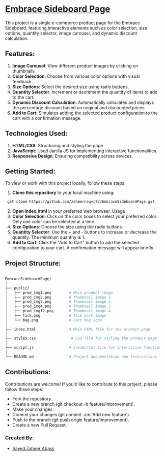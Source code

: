 # [Embrace Sideboard Page](https://embracesideboardpage.netlify.app/)

This project is a single e-commerce product page for the Embrace Sideboard, featuring interactive elements such as color selection, size options, quantity selector, image carousel, and dynamic discount calculation.

## Features:
1. **Image Carousel**: 
View different product images by clicking on thumbnails.
2. **Color Selection**: 
Choose from various color options with visual feedback.
3. **Size Options**: 
Select the desired size using radio buttons.
4. **Quantity Selector**: 
Increment or decrement the quantity of items to add to the cart.
5. **Dynamic Discount Calculation**: Automatically calculates and displays the percentage discount based on original and discounted prices.
6. **Add to Cart**: Simulates adding the selected product configuration to the cart with a confirmation message.

## Technologies Used:
1. **HTML/CSS**: 
Structuring and styling the page.
2. **JavaScript**: Used Janilla JS for implementing interactive functionalities.
3. **Responsive Design**: Ensuring compatibility across devices.

## Getting Started:
To view or work with this project locally, follow these steps:
1. **Clone this repository** to your local machine using:
```bash
 git clone https://github.com/zaheernaqvi72/EmbraceSideboardPage.git

```
2. **Open index.html** in your preferred web browser.
Usage
3. **Color Selection**: Click on the color boxes to select your preferred color. Only one color can be selected at a time.
4. **Size Options**: Choose the size using the radio buttons.
5. **Quantity Selector**: Use the + and - buttons to increase or decrease the quantity. The minimum quantity is 1.
6. **Add to Cart**: Click the "Add to Cart" button to add the selected configuration to your cart. A confirmation message will appear briefly.

## Project Structure:
``` bash

EmbraceSideboardPage/
│
├── public/
│   ├── prod_img1.png        # Main product image
│   ├── prod_img2.png        # Thumbnail image 1
│   ├── prod_img3.png        # Thumbnail image 2
│   ├── prod_img4.png        # Thumbnail image 3
│   ├── prod_img12.png       # Thumbnail image 4
│   ├── tick.png             # Tick mark image
│   └── bag.png              # Cart bag icon
│
├── index.html               # Main HTML file for the product page
│
├── styles.css                # CSS file for styling the product page
│
├── script.js                # JavaScript file for interactive functionalities
│
└── README.md                # Project documentation and instructions

```


## Contributions:
Contributions are welcome! If you'd like to contribute to this project, please follow these steps:

- Fork the repository.
- Create a new branch (git checkout -b feature/improvement).
- Make your changes.
- Commit your changes (git commit -am 'Add new feature').
- Push to the branch (git push origin feature/improvement).
- Create a new Pull Request.

### Created By:
- [Sayed Zaheer Abass](https://www.linkedin.com/in/sayed-zaheer-abass/)
